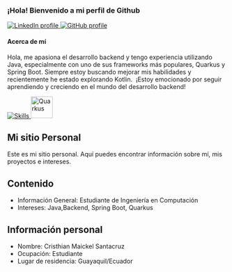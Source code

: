 
<html lang="es">
<head>
  <meta charset="UTF-8">
  <meta name="viewport" content="width=device-width, initial-scale=1.0">
</head>
<body>
  <div class="profile-header">
    <h3>¡Hola! Bienvenido a mi perfil de Github </h3>
    <a href="https://www.linkedin.com/in/cristhiansantacruz/" target="_blank">
      <img src="https://skillicons.dev/icons?i=linkedin" alt="LinkedIn profile">
    </a>
    <a href="https://github.com/CristhianSantacruz" target="_blank">
      <img src="https://skillicons.dev/icons?i=github" alt="GitHub profile">
    </a>
  </div>

  <div class="about-me">
    <h4>Acerca de mí</h4>
    <p>Hola, me apasiona el desarrollo backend y tengo experiencia utilizando Java, especialmente con uno de sus frameworks más populares, Quarkus y Spring Boot. Siempre estoy buscando mejorar mis habilidades y recientemente he estado explorando Kotlin. 
    ¡Estoy emocionado por seguir aprendiendo y creciendo en el mundo del desarrollo backend!</p>
  </div>

  <div class="skills">
    <a href="https://skillicons.dev">
      <img src="https://skillicons.dev/icons?i=java,kotlin,spring,docker,git" alt="Skills" class="skill-icon">
    </a>
    <img src="https://cdn.jsdelivr.net/gh/devicons/devicon@latest/icons/quarkus/quarkus-original.svg" width="50" height="50" alt="Quarkus" class="skill-icon">
  </div>

  <h2>Mi sitio Personal</h2>
  <p>Este es mi sitio personal. Aquí puedes encontrar información sobre mí, mis proyectos e intereses.</p>

  <h2>Contenido</h2>
  <ul>
    <li>Información General: Estudiante de Ingeniería en Computación</li>
    <li>Intereses: Java,Backend, Spring Boot, Quarkus</li>
  </ul>

  <h2>Información personal</h2>
  <ul>
    <li>Nombre: Cristhian Maickel Santacruz</li>
    <li>Ocupación: Estudiante</li>
    <li>Lugar de residencia: Guayaquil/Ecuador</li>
  </ul>
</body>
</html>
